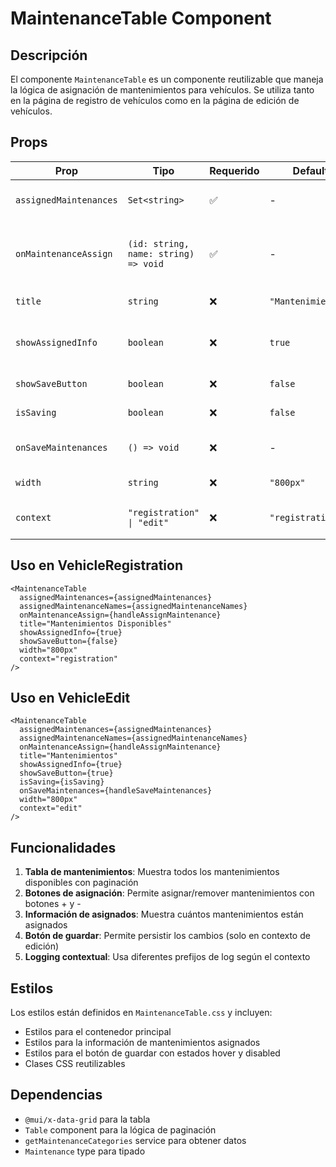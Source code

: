 # MaintenanceTable Component

## Descripción

El componente `MaintenanceTable` es un componente reutilizable que maneja la lógica de asignación de mantenimientos para vehículos. Se utiliza tanto en la página de registro de vehículos como en la página de edición de vehículos.

## Props

| Prop                   | Tipo                                 | Requerido | Default            | Descripción                                                |
| ---------------------- | ------------------------------------ | --------- | ------------------ | ---------------------------------------------------------- |
| `assignedMaintenances` | `Set<string>`                        | ✅        | -                  | Set de IDs de mantenimientos asignados                     |
| `onMaintenanceAssign`  | `(id: string, name: string) => void` | ✅        | -                  | Función que se ejecuta al asignar/remover un mantenimiento |
| `title`                | `string`                             | ❌        | `"Mantenimientos"` | Título de la sección                                       |
| `showAssignedInfo`     | `boolean`                            | ❌        | `true`             | Mostrar información de mantenimientos asignados            |
| `showSaveButton`       | `boolean`                            | ❌        | `false`            | Mostrar botón de guardar                                   |
| `isSaving`             | `boolean`                            | ❌        | `false`            | Estado de guardado                                         |
| `onSaveMaintenances`   | `() => void`                         | ❌        | -                  | Función para guardar mantenimientos                        |
| `width`                | `string`                             | ❌        | `"800px"`          | Ancho de la tabla                                          |
| `context`              | `"registration" \| "edit"`           | ❌        | `"registration"`   | Contexto de uso para logging                               |

## Uso en VehicleRegistration

```tsx
<MaintenanceTable
  assignedMaintenances={assignedMaintenances}
  assignedMaintenanceNames={assignedMaintenanceNames}
  onMaintenanceAssign={handleAssignMaintenance}
  title="Mantenimientos Disponibles"
  showAssignedInfo={true}
  showSaveButton={false}
  width="800px"
  context="registration"
/>
```

## Uso en VehicleEdit

```tsx
<MaintenanceTable
  assignedMaintenances={assignedMaintenances}
  assignedMaintenanceNames={assignedMaintenanceNames}
  onMaintenanceAssign={handleAssignMaintenance}
  title="Mantenimientos"
  showAssignedInfo={true}
  showSaveButton={true}
  isSaving={isSaving}
  onSaveMaintenances={handleSaveMaintenances}
  width="800px"
  context="edit"
/>
```

## Funcionalidades

1. **Tabla de mantenimientos**: Muestra todos los mantenimientos disponibles con paginación
2. **Botones de asignación**: Permite asignar/remover mantenimientos con botones + y -
3. **Información de asignados**: Muestra cuántos mantenimientos están asignados
4. **Botón de guardar**: Permite persistir los cambios (solo en contexto de edición)
5. **Logging contextual**: Usa diferentes prefijos de log según el contexto

## Estilos

Los estilos están definidos en `MaintenanceTable.css` y incluyen:

- Estilos para el contenedor principal
- Estilos para la información de mantenimientos asignados
- Estilos para el botón de guardar con estados hover y disabled
- Clases CSS reutilizables

## Dependencias

- `@mui/x-data-grid` para la tabla
- `Table` component para la lógica de paginación
- `getMaintenanceCategories` service para obtener datos
- `Maintenance` type para tipado
